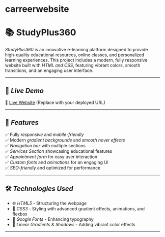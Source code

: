 # carreerwebsite
# 📚 StudyPlus360

*StudyPlus360* is an innovative e-learning platform designed to provide high-quality educational resources, online classes, and personalized learning experiences. This project includes a modern, fully responsive website built with *HTML and CSS*, featuring vibrant colors, smooth transitions, and an engaging user interface.

---

## 🚀 *Live Demo*
🔗 [Live Website](#) (Replace with your deployed URL)

---

## 🎨 *Features*
✅ Fully *responsive* and *mobile-friendly*  
✅ Modern *gradient backgrounds* and *smooth hover effects*  
✅ *Navigation bar* with multiple sections  
✅ *Services Section* showcasing educational features  
✅ *Appointment form* for easy user interaction  
✅ *Custom fonts* and *animations* for an engaging UI  
✅ *SEO-friendly* and optimized for performance  

---

## 🛠 *Technologies Used*
- 🌐 *HTML5* - Structuring the webpage  
- 🎨 *CSS3* - Styling with advanced gradient effects, animations, and flexbox  
- 📏 *Google Fonts* - Enhancing typography  
- 🎨 *Linear Gradients & Shadows* - Adding vibrant color effects  

---
